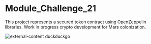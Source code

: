 # Module_Challenge_21
 This project represents a secured token contract using OpenZeppelin libraries. 
Work in progress crypto development for Mars colonization. 

![external-content duckduckgo](https://user-images.githubusercontent.com/75814260/120144092-2e3df680-c196-11eb-9cb5-3a0143636951.jpg)
